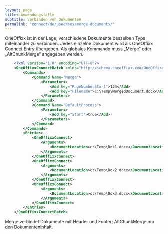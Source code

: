 ```yaml
---
layout: page
title: Anwendungsfälle
subtitle: Verbinden von Dokumenten
permalink: "connect/de/usecases/merge-documents/"
---
```


OneOffixx ist in der Lage, verschiedene Dokumente desselben Typs miteinander zu verbinden. Jedes einzelne Dokument wird als OneOffixx Connect Entry übergeben. Als globales Kommando muss „Merge“ oder „AltChunkMerge“ angegeben werden.

```xml
    <?xml version="1.0" encoding="UTF-8"?>
    <OneOffixxConnectBatch xmlns="http://schema.oneoffixx.com/OneOffixxConnectBatch/1" xmlns:xsi="http://www.w3.org/2001/XMLSchema-instance">
    	<Commands>
    		<Command Name="Merge">
    			<Parameters>
    				<Add key="PageNumberStart">123</Add>
    				<Add key="Filename">c:\Temp\MergedDocument.docx</Add>
    			</Parameters>
    		</Command>
    		<Command Name="DefaultProcess">
    			<Parameters>
    				<Add key="Start">true</Add>
    			</Parameters>
    		</Command>
    	</Commands>
    	<Entries>
    		<OneOffixxConnect>
    			<Arguments>
    				<DocumentLocation>c:\Temp\Dok1.docx</DocumentLocation>
    			</Arguments>
    		</OneOffixxConnect>
    		<OneOffixxConnect>
    			<Arguments>
    				<DocumentLocation>c:\Temp\Dok2.docx</DocumentLocation>
    			</Arguments>
    		</OneOffixxConnect>
    		<OneOffixxConnect>
    			<Arguments>
    				<DocumentLocation>c:\Temp\Dok3.docx</DocumentLocation>
    			</Arguments>
    		</OneOffixxConnect>
    	</Entries>
    </OneOffixxConnectBatch>
```

Merge verbindet Dokumente mit Header und Footer; AltChunkMerge nur den Dokumenteninhalt.
